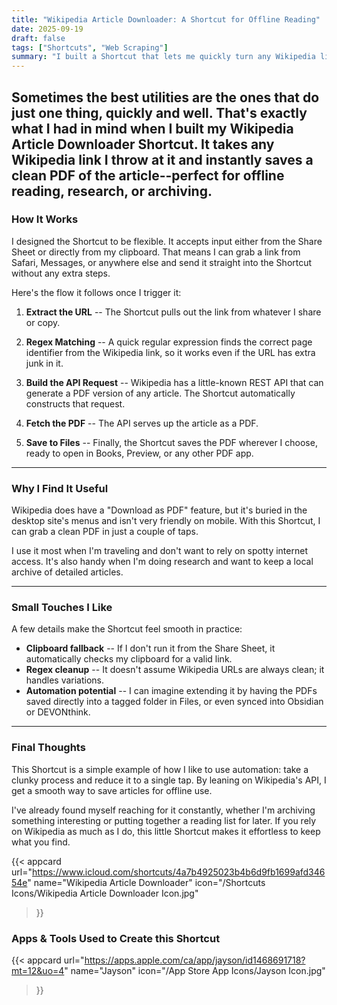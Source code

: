 ```yaml
---
title: "Wikipedia Article Downloader: A Shortcut for Offline Reading"
date: 2025-09-19
draft: false
tags: ["Shortcuts", "Web Scraping"]
summary: "I built a Shortcut that lets me quickly turn any Wikipedia link into a clean PDF, making it easy to save articles for offline reading, research, or archiving."
---
```


Sometimes the best utilities are the ones that do just one thing, quickly and well. That's exactly what I had in mind when I built my **Wikipedia Article Downloader** Shortcut. It takes any Wikipedia link I throw at it and instantly saves a clean PDF of the article--perfect for offline reading, research, or archiving.
---

### How It Works

I designed the Shortcut to be flexible. It accepts input either from the Share Sheet or directly from my clipboard. That means I can grab a link from Safari, Messages, or anywhere else and send it straight into the Shortcut without any extra steps.

Here's the flow it follows once I trigger it:

1. **Extract the URL** -- The Shortcut pulls out the link from whatever I share or copy.

2. **Regex Matching** -- A quick regular expression finds the correct page identifier from the Wikipedia link, so it works even if the URL has extra junk in it.

3. **Build the API Request** -- Wikipedia has a little-known REST API that can generate a PDF version of any article. The Shortcut automatically constructs that request.

4. **Fetch the PDF** -- The API serves up the article as a PDF.

5. **Save to Files** -- Finally, the Shortcut saves the PDF wherever I choose, ready to open in Books, Preview, or any other PDF app.

---

### Why I Find It Useful

Wikipedia does have a "Download as PDF" feature, but it's buried in the desktop site's menus and isn't very friendly on mobile. With this Shortcut, I can grab a clean PDF in just a couple of taps.

I use it most when I'm traveling and don't want to rely on spotty internet access. It's also handy when I'm doing research and want to keep a local archive of detailed articles.

---

### Small Touches I Like

A few details make the Shortcut feel smooth in practice:

- **Clipboard fallback** -- If I don't run it from the Share Sheet, it automatically checks my clipboard for a valid link.
- **Regex cleanup** -- It doesn't assume Wikipedia URLs are always clean; it handles variations.
- **Automation potential** -- I can imagine extending it by having the PDFs saved directly into a tagged folder in Files, or even synced into Obsidian or DEVONthink.
---

### Final Thoughts

This Shortcut is a simple example of how I like to use automation: take a clunky process and reduce it to a single tap. By leaning on Wikipedia's API, I get a smooth way to save articles for offline use.

I've already found myself reaching for it constantly, whether I'm archiving something interesting or putting together a reading list for later. If you rely on Wikipedia as much as I do, this little Shortcut makes it effortless to keep what you find.

{{< appcard 
    url="https://www.icloud.com/shortcuts/4a7b4925023b4b6d9fb1699afd34654e" 
    name="Wikipedia Article Downloader" 
    icon="/Shortcuts Icons/Wikipedia Article Downloader Icon.jpg" 
>}}

### Apps & Tools Used to Create this Shortcut

{{< appcard 
    url="https://apps.apple.com/ca/app/jayson/id1468691718?mt=12&uo=4" 
    name="Jayson" 
    icon="/App Store App Icons/Jayson Icon.jpg" 
>}}